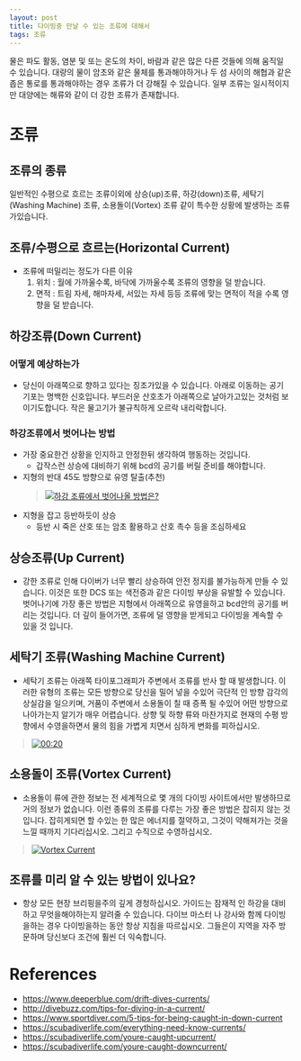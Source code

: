 ```yaml
---
layout: post
title: 다이빙중 만날 수 있는 조류에 대해서
tags: 조류
---
```

물은 파도 활동, 염분 및 또는 온도의 차이, 바람과 같은 많은 다른 것들에 의해 움직일 수 있습니다.
대량의 물이 암초와 같은 물체를 통과해야하거나 두 섬 사이의 해협과 같은 좁은 통로를 통과해야하는 경우 조류가 더 강해질 수 있습니다.
일부 조류는 일시적이지만 대양에는 해류와 같이 더 강한 조류가 존재합니다.

# 조류

## 조류의 종류

일반적인 수평으로 흐르는 조류이외에 상승(up)조류, 하강(down)조류, 세탁기(Washing Machine) 조류, 소용돌이(Vortex) 조류 같이 특수한 상황에 발생하는 조류가있습니다.

## 조류/수평으로 흐르는(Horizontal Current)

* 조류에 떠밀리는 정도가 다른 이유
    1. 위치 : 월에 가까울수록, 바닥에 가까울수록 조류의 영향을 덜 받습니다.
    2. 면적 : 트림 자세, 해마자세, 서있는 자세 등등 조류에 맞는 면적이 적을 수록 영향을 덜 받습니다.

## 하강조류(Down Current)

### 어떻게 예상하는가

* 당신이 아래쪽으로 향하고 있다는 징조가있을 수 있습니다. 아래로 이동하는 공기 기포는 명백한 신호입니다. 부드러운 산호초가 아래쪽으로 날아가고있는 것처럼 보이기도합니다. 작은 물고기가 불규칙하게 오르락 내리락합니다.

### 하강조류에서 벗어나는 방법

* 가장 중요한건 상황을 인지하고 안정한뒤 생각하여 행동하는 것입니다.
  * 갑작스런 상승에 대비하기 위해 bcd의 공기를 버릴 준비를 해야합니다.
* 지형의 반대 45도 방향으로 유영 탈출(추천)
  > [![하강 조류에서 벗어나올 방법은?](https://img.youtube.com/vi/DV_twwUEmZs/0.jpg)](https://www.youtube.com/watch?v=DV_twwUEmZs)
* 지형을 잡고 등반하듯이 상승
  * 등반 시 죽은 산호 또는 암초 활용하고 산호 촉수 등을 조심하세요

## 상승조류(Up Current)

* 강한 조류로 인해 다이버가 너무 빨리 상승하여 안전 정지를 불가능하게 만들 수 있습니다. 이것은 또한 DCS 또는 색전증과 같은 다이빙 부상을 유발할 수 있습니다. 벗어나기에 가장 좋은 방법은 지형에서 아래쪽으로 유영을하고 bcd안의 공기를 버리는 것입니다. 더 깊이 들어가면, 조류에 덜 영향을 받게되고 다이빙을 계속할 수 있을 것 입니다.

## 세탁기 조류(Washing Machine Current)

* 세탁기 조류는 아래쪽 타이포그래피가 주변에서 조류를 반사 할 때 발생합니다. 이러한 유형의 조류는 모든 방향으로 당신을 밀어 넣을 수있어 극단적 인 방향 감각의 상실감을 일으키며, 거품이 주변에서 소용돌이 칠 때 증폭 될 수있어 어떤 방향으로 나아가는지 알기가 매우 어렵습니다. 상향 및 하향 류와 마찬가지로 현재의 수평 방향에서 수영을하면서 물의 힘을 가볍게 치면서 심하게 변화를 피하십시오.

>[![00:20](https://img.youtube.com/vi/fkkY8KKuIxg/0.jpg)](https://www.youtube.com/watch?v=fkkY8KKuIxg)

## 소용돌이 조류(Vortex Current)

* 소용돌이 류에 관한 정보는 전 세계적으로 몇 개의 다이빙 사이트에서만 발생하므로 거의 정보가 없습니다. 이런 종류의 조류를 다루는 가장 좋은 방법은 잡히지 않는 것입니다. 잡히게되면 할 수있는 한 많은 에너지를 절약하고, 그것이 약해져가는 것을 느낄 때까지 기다리십시오. 그리고 수직으로 수영하십시오.

> [![Vortex Current](https://img.youtube.com/vi/jX7z5A8HPQs/0.jpg)](https://www.youtube.com/watch?v=jX7z5A8HPQs)

## 조류를 미리 알 수 있는 방법이 있나요?

* 항상 모든 현장 브리핑을주의 깊게 경청하십시오. 가이드는 잠재적 인 하강을 대비하고 무엇을해야하는지 알려줄 수 있습니다. 다이브 마스터 나 강사와 함께 다이빙을하는 경우 다이빙을하는 동안 항상 지침을 따르십시오. 그들은이 지역을 자주 방문하며 당신보다 조건에 훨씬 더 익숙합니다.


# References

* <https://www.deeperblue.com/drift-dives-currents/>
* <http://divebuzz.com/tips-for-diving-in-a-current/>
* <https://www.sportdiver.com/5-tips-for-being-caught-in-down-current>
* <https://scubadiverlife.com/everything-need-know-currents/>
* <https://scubadiverlife.com/youre-caught-upcurrent/>
* <https://scubadiverlife.com/youre-caught-downcurrent/>
